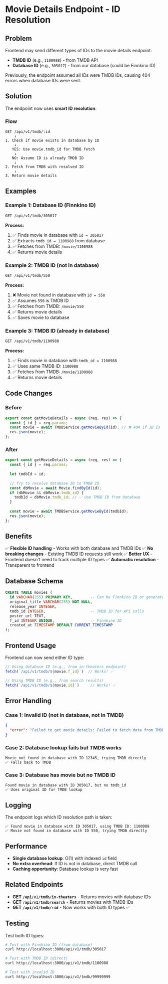 # Movie Details Endpoint - ID Resolution

## Problem
Frontend may send different types of IDs to the movie details endpoint:
- **TMDB ID** (e.g., `1100988`) - from TMDB API
- **Database ID** (e.g., `305017`) - from our database (could be Finnkino ID)

Previously, the endpoint assumed all IDs were TMDB IDs, causing 404 errors when database IDs were sent.

## Solution

The endpoint now uses **smart ID resolution**:

### Flow

```
GET /api/v1/tmdb/:id
    ↓
1. Check if movie exists in database by ID
    ↓
   YES: Use movie.tmdb_id for TMDB fetch
    ↓
   NO: Assume ID is already TMDB ID
    ↓
2. Fetch from TMDB with resolved ID
    ↓
3. Return movie details
```

## Examples

### Example 1: Database ID (Finnkino ID)
```bash
GET /api/v1/tmdb/305017
```

**Process:**
1. ✅ Finds movie in database with `id = 305017`
2. ✅ Extracts `tmdb_id = 1100988` from database
3. ✅ Fetches from TMDB: `/movie/1100988`
4. ✅ Returns movie details

### Example 2: TMDB ID (not in database)
```bash
GET /api/v1/tmdb/550
```

**Process:**
1. ❌ Movie not found in database with `id = 550`
2. ✅ Assumes `550` is TMDB ID
3. ✅ Fetches from TMDB: `/movie/550`
4. ✅ Returns movie details
5. ✅ Saves movie to database

### Example 3: TMDB ID (already in database)
```bash
GET /api/v1/tmdb/1100988
```

**Process:**
1. ✅ Finds movie in database with `tmdb_id = 1100988`
2. ✅ Uses same TMDB ID: `1100988`
3. ✅ Fetches from TMDB: `/movie/1100988`
4. ✅ Returns movie details

## Code Changes

### Before
```javascript
export const getMovieDetails = async (req, res) => {
  const { id } = req.params;
  const movie = await TMDBService.getMovieById(id); // ❌ 404 if ID is not TMDB ID
  res.json(movie);
};
```

### After
```javascript
export const getMovieDetails = async (req, res) => {
  const { id } = req.params;
  
  let tmdbId = id;
  
  // Try to resolve database ID to TMDB ID
  const dbMovie = await Movie.findById(id);
  if (dbMovie && dbMovie.tmdb_id) {
    tmdbId = dbMovie.tmdb_id; // ✅ Use TMDB ID from database
  }
  
  const movie = await TMDBService.getMovieById(tmdbId);
  res.json(movie);
};
```

## Benefits

✅ **Flexible ID handling** - Works with both database and TMDB IDs
✅ **No breaking changes** - Existing TMDB ID requests still work
✅ **Better UX** - Frontend doesn't need to track multiple ID types
✅ **Automatic resolution** - Transparent to frontend

## Database Schema

```sql
CREATE TABLE movies (
  id VARCHAR(255) PRIMARY KEY,        -- Can be Finnkino ID or generated ID
  original_title VARCHAR(255) NOT NULL,
  release_year INTEGER,
  tmdb_id INTEGER,                    -- TMDB ID for API calls
  poster_url TEXT,
  f_id INTEGER UNIQUE,                -- Finnkino ID
  created_at TIMESTAMP DEFAULT CURRENT_TIMESTAMP
);
```

## Frontend Usage

Frontend can now send either ID type:

```javascript
// Using database ID (e.g., from in-theaters endpoint)
fetch(`/api/v1/tmdb/${movie.f_id}`)  // Works! ✅

// Using TMDB ID (e.g., from search results)
fetch(`/api/v1/tmdb/${movie.id}`)     // Works! ✅
```

## Error Handling

### Case 1: Invalid ID (not in database, not in TMDB)
```json
{
  "error": "Failed to get movie details: Failed to fetch data from TMDB: HTTP error! status: 404"
}
```

### Case 2: Database lookup fails but TMDB works
```
Movie not found in database with ID 12345, trying TMDB directly
✅ Falls back to TMDB
```

### Case 3: Database has movie but no TMDB ID
```
Found movie in database with ID 305017, but no tmdb_id
✅ Uses original ID for TMDB lookup
```

## Logging

The endpoint logs which ID resolution path is taken:

```
✅ Found movie in database with ID 305017, using TMDB ID: 1100988
✅ Movie not found in database with ID 550, trying TMDB directly
```

## Performance

- **Single database lookup**: O(1) with indexed `id` field
- **No extra overhead**: If ID is not in database, direct TMDB call
- **Caching opportunity**: Database lookup is very fast

## Related Endpoints

- **GET `/api/v1/tmdb/in-theaters`** - Returns movies with database IDs
- **GET `/api/v1/tmdb/search`** - Returns movies with TMDB IDs
- **GET `/api/v1/tmdb/:id`** - Now works with both ID types ✅

## Testing

Test both ID types:

```bash
# Test with Finnkino ID (from database)
curl http://localhost:3000/api/v1/tmdb/305017

# Test with TMDB ID (direct)
curl http://localhost:3000/api/v1/tmdb/1100988

# Test with invalid ID
curl http://localhost:3000/api/v1/tmdb/99999999
```
